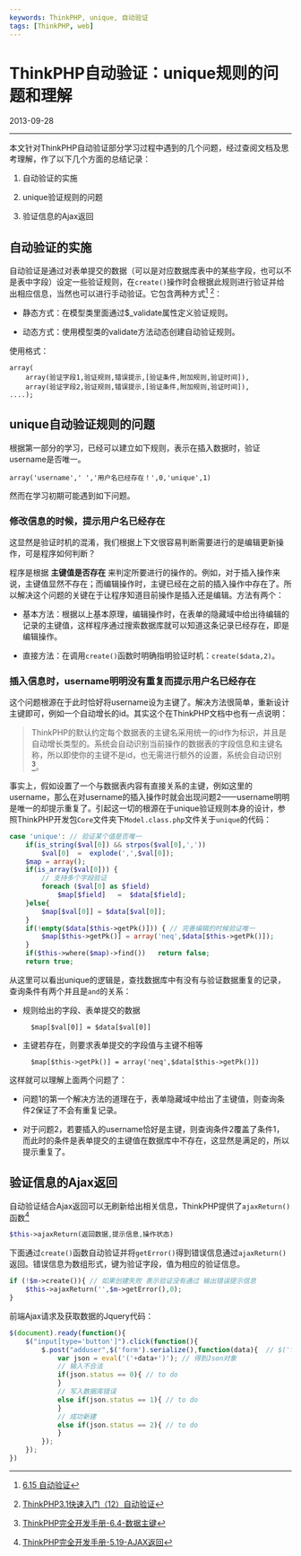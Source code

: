 ```yaml
---
keywords: ThinkPHP, unique, 自动验证
tags: [ThinkPHP, web]
---
```


# ThinkPHP自动验证：unique规则的问题和理解

2013-09-28

---

本文针对ThinkPHP自动验证部分学习过程中遇到的几个问题，经过查阅文档及思考理解，作了以下几个方面的总结记录：

1. 自动验证的实施

2. unique验证规则的问题

3. 验证信息的Ajax返回

## 自动验证的实施

自动验证是通过对表单提交的数据（可以是对应数据库表中的某些字段，也可以不是表中字段）设定一些验证规则，在`create()`操作时会根据此规则进行验证并给出相应信息，当然也可以进行手动验证。它包含两种方式[^1] [^2]：

* 静态方式：在模型类里面通过$_validate属性定义验证规则。

* 动态方式：使用模型类的validate方法动态创建自动验证规则。


使用格式：

    array(
        array(验证字段1,验证规则,错误提示,[验证条件,附加规则,验证时间]),
        array(验证字段2,验证规则,错误提示,[验证条件,附加规则,验证时间]),
    ....);

## unique自动验证规则的问题

根据第一部分的学习，已经可以建立如下规则，表示在插入数据时，验证username是否唯一。


    array('username',' ','用户名已经存在！',0,'unique',1)

然而在学习初期可能遇到如下问题。

### 修改信息的时候，提示用户名已经存在

这显然是验证时机的混淆，我们根据上下文很容易判断需要进行的是编辑更新操作，可是程序如何判断？

程序是根据 **主键值是否存在** 来判定所要进行的操作的。例如，对于插入操作来说，主键值显然不存在；而编辑操作时，主键已经在之前的插入操作中存在了。所以解决这个问题的关键在于让程序知道目前操作是插入还是编辑。方法有两个：

* 基本方法：根据以上基本原理，编辑操作时，在表单的隐藏域中给出待编辑的记录的主键值，这样程序通过搜索数据库就可以知道这条记录已经存在，即是编辑操作。

* 直接方法：在调用`create()`函数时明确指明验证时机：`create($data,2)`。


### 插入信息时，username明明没有重复而提示用户名已经存在


这个问题根源在于此时恰好将username设为主键了。解决方法很简单，重新设计主键即可，例如一个自动增长的id。其实这个在ThinkPHP文档中也有一点说明：

> ThinkPHP的默认约定每个数据表的主键名采用统一的id作为标识，并且是自动增长类型的。系统会自动识别当前操作的数据表的字段信息和主键名称，所以即使你的主键不是id，也无需进行额外的设置，系统会自动识别[^3]。

事实上，假如设置了一个与数据表内容有直接关系的主键，例如这里的username，那么在对username的插入操作时就会出现问题2——username明明是唯一的却提示重复了。引起这一切的根源在于unique验证规则本身的设计，参照ThinkPHP开发包`Core`文件夹下`Model.class.php`文件关于`unique`的代码：

```php
case 'unique': // 验证某个值是否唯一
    if(is_string($val[0]) && strpos($val[0],','))
        $val[0]  =  explode(',',$val[0]);
    $map = array();
    if(is_array($val[0])) {
        // 支持多个字段验证
        foreach ($val[0] as $field)
            $map[$field]   =  $data[$field];
    }else{
        $map[$val[0]] = $data[$val[0]];
    }
    if(!empty($data[$this->getPk()])) { // 完善编辑的时候验证唯一
        $map[$this->getPk()] = array('neq',$data[$this->getPk()]);
    }
    if($this->where($map)->find())   return false;
    return true;
```

从这里可以看出unique的逻辑是，查找数据库中有没有与验证数据重复的记录，查询条件有两个并且是`and`的关系：

* 规则给出的字段、表单提交的数据

        $map[$val[0]] = $data[$val[0]]

* 主键若存在，则要求表单提交的字段值与主键不相等

        $map[$this->getPk()] = array('neq',$data[$this->getPk()])

这样就可以理解上面两个问题了：

* 问题1的第一个解决方法的道理在于，表单隐藏域中给出了主键值，则查询条件2保证了不会有重复记录。

* 对于问题2，若要插入的username恰好是主键，则查询条件2覆盖了条件1，而此时的条件是表单提交的主键值在数据库中不存在，这显然是满足的，所以提示重复了。

## 验证信息的Ajax返回

自动验证结合Ajax返回可以无刷新给出相关信息，ThinkPHP提供了`ajaxReturn()`函数[^4]

```php
$this->ajaxReturn(返回数据,提示信息,操作状态)
```

下面通过`create()`函数自动验证并将`getError()`得到错误信息通过`ajaxReturn()`返回。错误信息为数组形式，键为验证字段，值为相应的验证信息。

```php
if (!$m->create()){ // 如果创建失败 表示验证没有通过 输出错误提示信息
    $this->ajaxReturn('',$m->getError(),0);
}
```

前端Ajax请求及获取数据的Jquery代码：

```javascript
$(document).ready(function(){
    $("input[type='button']").click(function(){
        $.post("adduser",$('form').serialize(),function(data){  // $('form').serialize()提交表单数据
            var json = eval('('+data+')'); // 得到Json对象
            // 输入不合法
            if(json.status == 0){ // to do
            }
            // 写入数据库错误
            else if(json.status == 1){ // to do
            }
            // 成功新建
            else if(json.status == 2){ // to do
            }
        });
    });
})
```


[^1]: [6.15 自动验证](http://doc.thinkphp.cn/manual/auto_validate.html)  
[^2]: [ThinkPHP3.1快速入门（12）自动验证](http://www.thinkphp.cn/info/171.html)
[^3]: [ThinkPHP完全开发手册-6.4-数据主键](http://doc.thinkphp.cn/manual/primary_key.html)
[^4]: [ThinkPHP完全开发手册-5.19-AJAX返回](http://doc.thinkphp.cn/manual/ajax_return.html)
